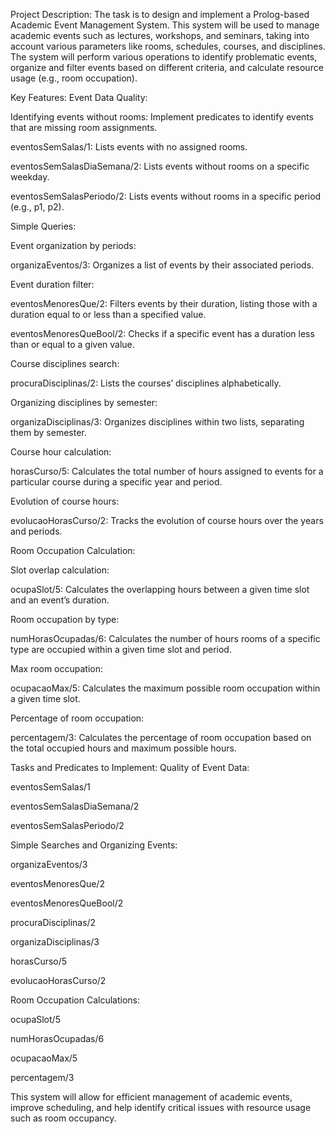 Project Description:
The task is to design and implement a Prolog-based Academic Event Management System. This system will be used to manage academic events such as lectures, workshops, and seminars, taking into account various parameters like rooms, schedules, courses, and disciplines. The system will perform various operations to identify problematic events, organize and filter events based on different criteria, and calculate resource usage (e.g., room occupation).

Key Features:
Event Data Quality:

Identifying events without rooms: Implement predicates to identify events that are missing room assignments.

eventosSemSalas/1: Lists events with no assigned rooms.

eventosSemSalasDiaSemana/2: Lists events without rooms on a specific weekday.

eventosSemSalasPeriodo/2: Lists events without rooms in a specific period (e.g., p1, p2).

Simple Queries:

Event organization by periods:

organizaEventos/3: Organizes a list of events by their associated periods.

Event duration filter:

eventosMenoresQue/2: Filters events by their duration, listing those with a duration equal to or less than a specified value.

eventosMenoresQueBool/2: Checks if a specific event has a duration less than or equal to a given value.

Course disciplines search:

procuraDisciplinas/2: Lists the courses’ disciplines alphabetically.

Organizing disciplines by semester:

organizaDisciplinas/3: Organizes disciplines within two lists, separating them by semester.

Course hour calculation:

horasCurso/5: Calculates the total number of hours assigned to events for a particular course during a specific year and period.

Evolution of course hours:

evolucaoHorasCurso/2: Tracks the evolution of course hours over the years and periods.

Room Occupation Calculation:

Slot overlap calculation:

ocupaSlot/5: Calculates the overlapping hours between a given time slot and an event’s duration.

Room occupation by type:

numHorasOcupadas/6: Calculates the number of hours rooms of a specific type are occupied within a given time slot and period.

Max room occupation:

ocupacaoMax/5: Calculates the maximum possible room occupation within a given time slot.

Percentage of room occupation:

percentagem/3: Calculates the percentage of room occupation based on the total occupied hours and maximum possible hours.

Tasks and Predicates to Implement:
Quality of Event Data:

eventosSemSalas/1

eventosSemSalasDiaSemana/2

eventosSemSalasPeriodo/2

Simple Searches and Organizing Events:

organizaEventos/3

eventosMenoresQue/2

eventosMenoresQueBool/2

procuraDisciplinas/2

organizaDisciplinas/3

horasCurso/5

evolucaoHorasCurso/2

Room Occupation Calculations:

ocupaSlot/5

numHorasOcupadas/6

ocupacaoMax/5

percentagem/3

This system will allow for efficient management of academic events, improve scheduling, and help identify critical issues with resource usage such as room occupancy.